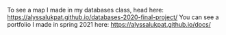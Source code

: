 To see a map I made in my databases class, head here: https://alyssalukpat.github.io/databases-2020-final-project/
You can see a portfolio I made in spring 2021 here: https://alyssalukpat.github.io/docs/

